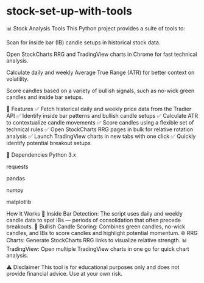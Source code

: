 # stock-set-up-with-tools
📊 Stock Analysis Tools
This Python project provides a suite of tools to:

Scan for inside bar (IB) candle setups in historical stock data.

Open StockCharts RRG and TradingView charts in Chrome for fast technical analysis.

Calculate daily and weekly Average True Range (ATR) for better context on volatility.

Score candles based on a variety of bullish signals, such as no-wick green candles and inside bar setups.

🚀 Features
✅ Fetch historical daily and weekly price data from the Tradier API
✅ Identify inside bar patterns and bullish candle setups
✅ Calculate ATR to contextualize candle movements
✅ Score candles using a flexible set of technical rules
✅ Open StockCharts RRG pages in bulk for relative rotation analysis
✅ Launch TradingView charts in new tabs with one click
✅ Quickly identify potential breakout setups

🔧 Dependencies
Python 3.x

requests

pandas

numpy

matplotlib

How It Works
🔎 Inside Bar Detection: The script uses daily and weekly candle data to spot IBs — periods of consolidation that often precede breakouts.
💚 Bullish Candle Scoring: Combines green candles, no-wick candles, and IBs to score candles and highlight potential momentum.
🌐 RRG Charts: Generate StockCharts RRG links to visualize relative strength.
📊 TradingView: Open multiple TradingView charts in one go for quick chart analysis.

⚠️ Disclaimer
This tool is for educational purposes only and does not provide financial advice. Use at your own risk.
